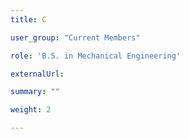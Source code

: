 ```yaml
---
title: C

user_group: "Current Members"

role: 'B.S. in Mechanical Engineering'

externalUrl: 

summary: ""

weight: 2

---
```




